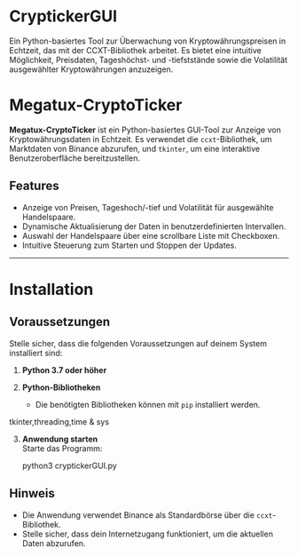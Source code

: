 # CryptickerGUI
Ein Python-basiertes Tool zur Überwachung von Kryptowährungspreisen in Echtzeit, das mit der CCXT-Bibliothek arbeitet. Es bietet eine intuitive Möglichkeit, Preisdaten, Tageshöchst- und -tiefststände sowie die Volatilität ausgewählter Kryptowährungen anzuzeigen. 

# Megatux-CryptoTicker

**Megatux-CryptoTicker** ist ein Python-basiertes GUI-Tool zur Anzeige von Kryptowährungsdaten in Echtzeit. Es verwendet die `ccxt`-Bibliothek, um Marktdaten von Binance abzurufen, und `tkinter`, um eine interaktive Benutzeroberfläche bereitzustellen.

## Features
- Anzeige von Preisen, Tageshoch/-tief und Volatilität für ausgewählte Handelspaare.
- Dynamische Aktualisierung der Daten in benutzerdefinierten Intervallen.
- Auswahl der Handelspaare über eine scrollbare Liste mit Checkboxen.
- Intuitive Steuerung zum Starten und Stoppen der Updates.

---

# Installation

## Voraussetzungen
Stelle sicher, dass die folgenden Voraussetzungen auf deinem System installiert sind:

1. **Python 3.7 oder höher**
 
2. **Python-Bibliotheken**
   - Die benötigten Bibliotheken können mit `pip` installiert werden.
  
 tkinter,threading,time & sys 

3. **Anwendung starten**  
   Starte das Programm:  
   
   python3 cryptickerGUI.py

## Hinweis
- Die Anwendung verwendet Binance als Standardbörse über die `ccxt`-Bibliothek.
- Stelle sicher, dass dein Internetzugang funktioniert, um die aktuellen Daten abzurufen.



